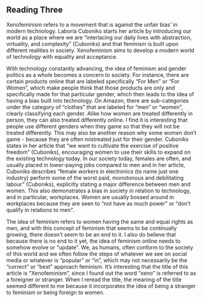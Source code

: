 ## Reading Three

Xenofeminism refers to a movement that is against the unfair bias’ in modern technology. Laboria Cuboniks starts her article by introducing our world as a place where we are “interlacing our daily lives with abstraction, virtuality, and complexity” (Cuboniks) and that feminism is built upon different realities in society. Xenofeminism aims to develop a modern world of technology with equality and acceptance. 

With technology constantly advancing, the idea of feminism and gender politics as a whole becomes a concern to society. For instance, there are certain products online that are labeled specifically “For Men” or “For Women”, which make people think that those products are only and specifically made for that particular gender, which then leads to the idea of having a bias built into technology. On Amazon, there are sub-categories under the category of “clothes” that are labeled for “men” or “women”, clearly classifying each gender. Alike how women are treated differently in person, they can also treated differently online. I find it is interesting that people use different genders when they game so that they will not be treated differently. This may also be another reason why some women don’t game - because they are often mistreated just for their gender. Cuboniks states in her article that “we want to cultivate the exercise of positive freedom” (Cuboniks), encouraging women to use their skills to expand on the existing technology today. In our society today, females are often, and usually placed in lower-paying jobs compared to men and in her article, Cuboniks describes “female workers in electronics (to name just one industry) perform some of the worst paid, monotonous and debilitating labour” (Cuboniks), explicitly stating a major difference between men and women. This also demonstrates a bias in society in relation to technology, and in particular, workplaces. Women are usually bossed around in workplaces because they are seen to “not have as much power” or “don’t qualify in relations to men”.  

The idea of feminism refers to women having the same and equal rights as men, and with this concept of feminism that seems to be continually growing, there doesn’t seem to be an end to it. I also do believe that because there is no end to it yet, the idea of feminism online needs to somehow evolve or “update”. We, as humans, often conform to the society of this world and we often follow the steps of whatever we see on social media or whatever is “popular” or “in”, which may not necessarily be the “correct” or “best” approach feminism. It’s interesting that the title of this article is “Xenofeminism”, since I found out the word “xeno” is referred to as a foreigner or stranger. When I reread the title, the meaning of the title seemed different to me because it incorporates the idea of being a stranger to feminism or being foreign to women. 
